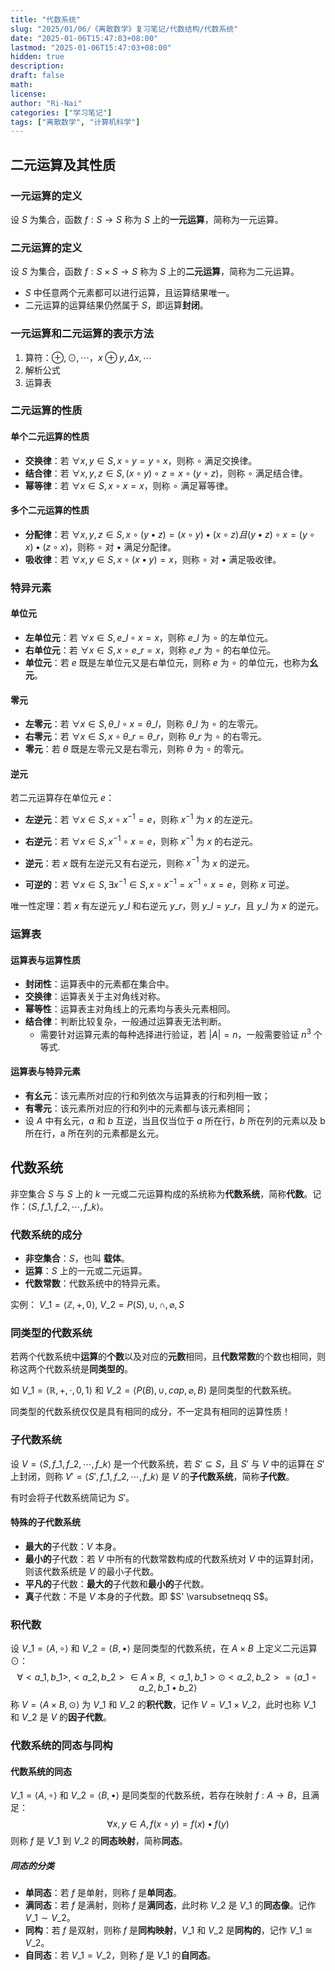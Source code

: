 ```yaml
---
title: "代数系统"
slug: "2025/01/06/《离散数学》复习笔记/代数结构/代数系统"
date: "2025-01-06T15:47:03+08:00"
lastmod: "2025-01-06T15:47:03+08:00"
hidden: true
description:
draft: false
math:
license:
author: "Ri-Nai"
categories: ["学习笔记"]
tags: ["离散数学", "计算机科学"]
---
```

## 二元运算及其性质
### 一元运算的定义
设 $S$ 为集合，函数 $f: S \to S$ 称为 $S$ 上的**一元运算**，简称为一元运算。

### 二元运算的定义
设 $S$ 为集合，函数 $f: S \times S \to S$ 称为 $S$ 上的**二元运算**，简称为二元运算。
- $S$ 中任意两个元素都可以进行运算，且运算结果唯一。
- 二元运算的运算结果仍然属于 $S$，即运算**封闭**。

### 一元运算和二元运算的表示方法
1. 算符：$\oplus, \odot, \cdots$，$x \oplus y, \Delta x, \cdots$
2. 解析公式
3. 运算表

### 二元运算的性质
#### 单个二元运算的性质
- **交换律**：若 $\forall x, y \in S, x \circ y = y \circ x$，则称 $\circ$ 满足交换律。
- **结合律**：若 $\forall x, y, z \in S, (x \circ y) \circ z = x \circ (y \circ z)$，则称 $\circ$ 满足结合律。
- **幂等律**：若 $\forall x \in S, x \circ x = x$，则称 $\circ$ 满足幂等律。

#### 多个二元运算的性质
- **分配律**：若 $\forall x, y, z \in S, x \circ (y \bullet z) = (x \circ y) \bullet (x \circ z) 且 (y \bullet z) \circ x = (y \circ x) \bullet (z \circ x)$，则称 $\circ$ 对 $\bullet$ 满足分配律。
- **吸收律**：若 $\forall x, y \in S, x \circ (x \bullet y) = x$，则称 $\circ$ 对 $\bullet$ 满足吸收律。


### 特异元素
#### 单位元
- **左单位元**：若 $\forall x \in S, e\_l \circ x = x$，则称 $e\_l$ 为 $\circ$ 的左单位元。
- **右单位元**：若 $\forall x \in S, x \circ e\_r = x$，则称 $e\_r$ 为 $\circ$ 的右单位元。
- **单位元**：若 $e$ 既是左单位元又是右单位元，则称 $e$ 为 $\circ$ 的单位元，也称为**幺元**。

#### 零元
- **左零元**：若 $\forall x \in S, \theta\_l \circ x = \theta\_l$，则称 $\theta\_l$ 为 $\circ$ 的左零元。
- **右零元**：若 $\forall x \in S, x \circ \theta\_r = \theta\_r$，则称 $\theta\_r$ 为 $\circ$ 的右零元。
- **零元**：若 $\theta$ 既是左零元又是右零元，则称 $\theta$ 为 $\circ$ 的零元。

#### 逆元
若二元运算存在单位元 $e$：
- **左逆元**：若 $\forall x \in S, x \circ x^{-1} = e$，则称 $x^{-1}$ 为 $x$ 的左逆元。
- **右逆元**：若 $\forall x \in S, x^{-1} \circ x = e$，则称 $x^{-1}$ 为 $x$ 的右逆元。
- **逆元**：若 $x$ 既有左逆元又有右逆元，则称 $x^{-1}$ 为 $x$ 的逆元。

- **可逆的**：若 $\forall x \in S, \exists x^{-1} \in S, x \circ x^{-1} = x^{-1} \circ x = e$，则称 $x$ 可逆。

唯一性定理：若 $x$ 有左逆元 $y\_l$ 和右逆元 $y\_r$，则 $y\_l = y\_r$，且 $y\_l$ 为 $x$ 的逆元。

### 运算表
#### 运算表与运算性质
- **封闭性**：运算表中的元素都在集合中。
- **交换律**：运算表关于主对角线对称。
- **幂等性**：运算表主对角线上的元素均与表头元素相同。
- **结合律**：判断比较复杂，一般通过运算表无法判断。
    - 需要针对运算元素的每种选择进行验证，若 $|A| = n$，一般需要验证 $n^3$ 个等式.
  

#### 运算表与特异元素
- **有幺元**：该元素所对应的行和列依次与运算表的行和列相一致；
- **有零元**：该元素所对应的行和列中的元素都与该元素相同；
- 设 $A$ 中有幺元，$a$ 和 $b$ 互逆，当且仅当位于 $a$ 所在行，$b$ 所在列的元素以及 b 所在行，a 所在列的元素都是幺元。


## 代数系统
非空集合 $S$ 与 $S$ 上的 $k$ 一元或二元运算构成的系统称为**代数系统**，简称**代数**。记作：$\langle S, f\_1, f\_2, \cdots, f\_k \rangle$。

### 代数系统的成分
- **非空集合**：$S$，也叫 **载体**。
- **运算**：$S$ 上的一元或二元运算。
- **代数常数**：代数系统中的特异元素。

实例：
$V\_1 =  \langle \mathbb{Z},+,0 \rangle$, $V\_2 = P(S), \cup, \cap, \varnothing, S$

### 同类型的代数系统
若两个代数系统中**运算**的**个数**以及对应的**元数**相同，且**代数常数**的个数也相同，则称这两个代数系统是**同类型的**。

如 $V\_1 =  \langle \mathbb{R}, +, \cdot, 0, 1 \rangle$ 和 $V\_2 =  \langle P(B), \cup, cap, \varnothing, B \rangle$ 是同类型的代数系统。

同类型的代数系统仅仅是具有相同的成分，不一定具有相同的运算性质！

### 子代数系统
设 $V =  \langle S, f\_1, f\_2, \cdots, f\_k \rangle$ 是一个代数系统，若 $S' \subseteq S$，且 $S'$ 与 $V$ 中的运算在 $S'$ 上封闭，则称 $V' =  \langle S', f\_1, f\_2, \cdots, f\_k \rangle$ 是 $V$ 的**子代数系统**，简称**子代数**。

有时会将子代数系统简记为 $S'$。

#### 特殊的子代数系统
- **最大的**子代数：$V$ 本身。
- **最小的**子代数：若 $V$ 中所有的代数常数构成的代数系统对 $V$ 中的运算封闭，则该代数系统是 $V$ 的最小子代数。
- **平凡的**子代数：**最大的**子代数和**最小的**子代数。
- **真**子代数：不是 $V$ 本身的子代数。即 $S' \varsubsetneqq S$。


### 积代数
设 $V\_1 =  \langle A, \circ \rangle$ 和 $V\_2 =  \langle B, \bullet \rangle$ 是同类型的代数系统，在 $A \times B$ 上定义二元运算 $\odot$：
$$\forall <a\_1, b\_1>, <a\_2, b\_2> \in A \times B, <a\_1, b\_1> \odot <a\_2, b\_2> = \langle a\_1 \circ a\_2, b\_1 \bullet b\_2 \rangle$$
称 $V =  \langle A \times B, \odot \rangle$ 为 $V\_1$ 和 $V\_2$ 的**积代数**，记作 $V = V\_1 \times V\_2$，此时也称 $V\_1$ 和 $V\_2$ 是 $V$ 的**因子代数**。

### 代数系统的同态与同构
#### 代数系统的同态
$V\_1 =  \langle A, \circ \rangle$ 和 $V\_2 =  \langle B, \bullet \rangle$ 是同类型的代数系统，若存在映射 $f: A \to B$，且满足：
$$\forall x, y \in A, f(x \circ y) = f(x) \bullet f(y)$$
则称 $f$ 是 $V\_1$ 到 $V\_2$ 的**同态映射**，简称**同态**。

##### 同态的分类
- **单同态**：若 $f$ 是单射，则称 $f$ 是**单同态**。
- **满同态**：若 $f$ 是满射，则称 $f$ 是**满同态**，此时称 $V\_2$ 是 $V\_1$ 的**同态像**。记作 $V\_1 \sim V\_2$。
- **同构**：若 $f$ 是双射，则称 $f$ 是**同构映射**，$V\_1$ 和 $V\_2$ 是**同构的**，记作 $V\_1 \cong V\_2$。 
- **自同态**：若 $V\_1 = V\_2$，则称 $f$ 是 $V\_1$ 的**自同态**。
